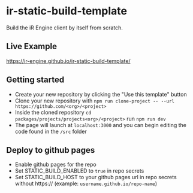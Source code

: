 # ir-static-build-template

Build the iR Engine client by itself from scratch.

## Live Example
https://ir-engine.github.io/ir-static-build-template/

## Getting started

- Create your new repository by clicking the "Use this template" button
- Clone your new repository with `npm run clone-project -- --url https://github.com/<org>/<project>`
- Inside the cloned repository `cd packages/projects/projects<org>/<project>` run `npm run dev`
- The page will launch at `localhost:3000` and you can begin editing the code found in the `/src` folder

## Deploy to github pages

- Enable github pages for the repo
- Set STATIC_BUILD_ENABLED to `true` in repo secrets
- Set STATIC_BUILD_HOST to your github pages url in repo secrets without https:// (example: `username.github.io/repo-name`)
